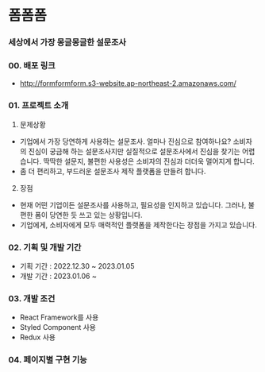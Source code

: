 # 폼폼폼
### 세상에서 가장 몽글몽글한 설문조사

### 00. 배포 링크
- http://formformform.s3-website.ap-northeast-2.amazonaws.com/

### 01. 프로젝트 소개
1) 문제상황
- 기업에서 가장 당연하게 사용하는 설문조사. 얼마나 진심으로 참여하나요?
소비자의 진심이 궁금해 하는 설문조사지만 실질적으로 설문조사에서 진심을 찾기는 어렵습니다. 
딱딱한 설문지, 불편한 사용성은 소비자의 진심과 더더욱 멀어지게 합니다.
- 좀 더 편리하고, 부드러운 설문조사 제작 플랫폼을 만들려 합니다.

2) 장점
- 현재 어떤 기업이든 설문조사를 사용하고, 필요성을 인지하고 있습니다. 그러나, 불편한 폼이 당연한 듯 쓰고 있는 상황입니다.
- 기업에게, 소비자에게 모두 매력적인 플랫폼을 제작한다는 장점을 가지고 있습니다.

### 02. 기획 및 개발 기간
- 기획 기간 : 2022.12.30 ~ 2023.01.05
- 개발 기간 : 2023.01.06 ~

### 03. 개발 조건
- React Framework를 사용
- Styled Component 사용
- Redux 사용

### 04. 페이지별 구현 기능
